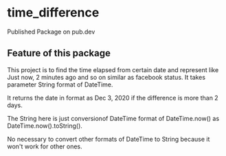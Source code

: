 # time_difference

Published Package on pub.dev 

## Feature of this package

This project is to find the time elapsed from certain date and represent like Just now, 2 minutes ago and so on similar as facebook status. It takes parameter String format of DateTime.

It returns the date in format as Dec 3, 2020 if the difference is more than 2 days.

The String here is just conversionof DateTime format of DateTime.now() as DateTime.now().toString().

No necessary to convert other formats of DateTime to String because it won't work for other ones.


